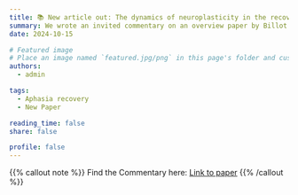 ```yaml
---
title: 📚 New article out: The dynamics of neuroplasticity in the recovery from post-stroke aphasia
summary: We wrote an invited commentary on an overview paper by Billot & Kiran (Brain & Language, 2024) where they discuss the role of homeostasis and Hebbian plasticity in aphasia recovery
date: 2024-10-15

# Featured image
# Place an image named `featured.jpg/png` in this page's folder and customize its options here.
authors:
  - admin

tags:
  - Aphasia recovery
  - New Paper

reading_time: false
share: false

profile: false
---
```


{{% callout note %}}
Find the Commentary here: [Link to paper](https://doi.org/10.1016/j.bandl.2024.105479)
{{% /callout %}}
